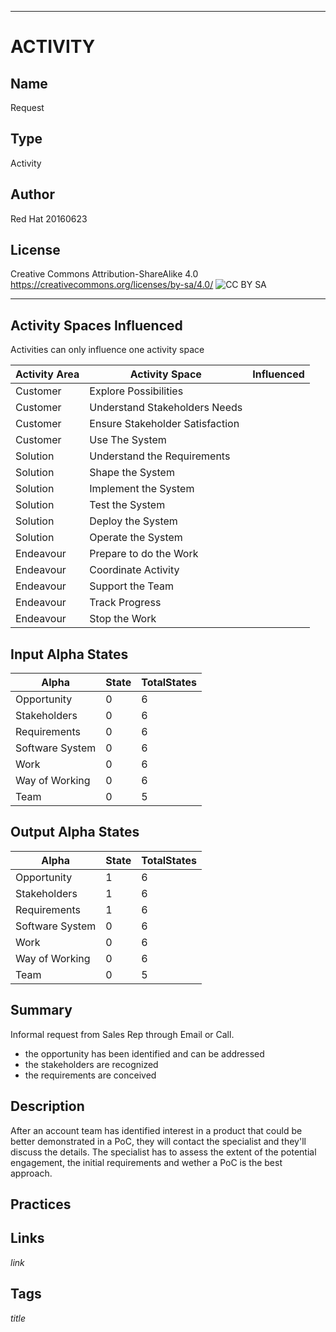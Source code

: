 ----------
# ACTIVITY
## Name
Request
## Type
Activity
## Author
Red Hat 20160623
## License
Creative Commons Attribution-ShareAlike 4.0
https://creativecommons.org/licenses/by-sa/4.0/
![CC BY SA](https://licensebuttons.net/l/by-sa/3.0/88x31.png)

----------

## Activity Spaces Influenced
Activities can only influence one activity space

| Activity Area | Activity Space | Influenced |
|---------------|----------------|------------|
|Customer|Explore Possibilities||
|Customer|Understand Stakeholders Needs||
|Customer|Ensure Stakeholder Satisfaction||
|Customer|Use The System||
|Solution|Understand the Requirements||
|Solution|Shape the System||
|Solution|Implement the System||
|Solution|Test the System||
|Solution|Deploy the System||
|Solution|Operate the System||
|Endeavour|Prepare to do the Work||
|Endeavour|Coordinate Activity||
|Endeavour|Support the Team||
|Endeavour|Track Progress||
|Endeavour|Stop the Work||

## Input Alpha States
Alpha | State | TotalStates
---| --- | ---
Opportunity|0|6
Stakeholders|0|6
Requirements|0|6
Software System|0|6
Work|0|6
Way of Working|0|6
Team|0|5

## Output Alpha States
Alpha | State | TotalStates
---| --- | ---
Opportunity|1|6
Stakeholders|1|6
Requirements|1|6
Software System|0|6
Work|0|6
Way of Working|0|6
Team|0|5

## Summary
Informal request from Sales Rep through Email or Call.
- the opportunity has been identified and can be addressed
- the stakeholders are recognized
- the requirements are conceived

## Description
After an account team has identified interest in a product that could be better demonstrated in a PoC, they will contact the specialist and they'll discuss the details. The specialist has to assess the extent of the potential engagement, the initial requirements and wether a PoC is the best approach.

## Practices

## Links
$link$

## Tags
$title$
